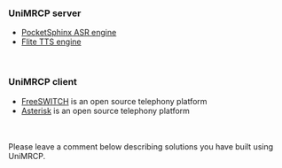 ### UniMRCP server ###
  * [PocketSphinx ASR engine](http://code.google.com/p/unimrcp/wiki/PocketSphinxPlugin)
  * [Flite TTS engine](http://code.google.com/p/unimrcp/wiki/FlitePlugin)

<br>
<h3>UniMRCP client</h3>
<ul><li><a href='http://www.freeswitch.org'>FreeSWITCH</a> is an open source telephony platform<br>
</li><li><a href='http://www.asterisk.org'>Asterisk</a> is an open source telephony platform</li></ul>

<br>
<br>
Please leave a comment below describing solutions you have built using UniMRCP.